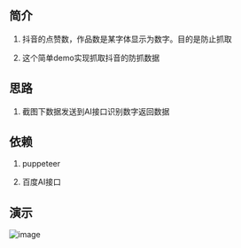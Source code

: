 ## 简介

1. 抖音的点赞数，作品数是某字体显示为数字。目的是防止抓取

2. 这个简单demo实现抓取抖音的防抓数据


## 思路

1. 截图下数据发送到AI接口识别数字返回数据


## 依赖

1. puppeteer

2. 百度AI接口


## 演示

 ![image](https://github.com/masterZSH/dy/blob/master/res/1.gif)

